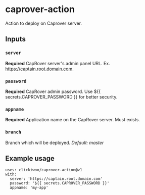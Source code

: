 # caprover-action
Action to deploy on Caprover server.


## Inputs

### `server`

**Required** CapRover server's admin panel URL. Ex. https://captain.root.domain.com.

### `password`

**Required** CapRover admin password. Use ${{ secrets.CAPROVER_PASSWORD }} for better security.

### `appname`

**Required** Application name on the CapRover server. Must exists.

### `branch`

Branch which will be deployed. *Default: master*


## Example usage
```
uses: clickiwoo/caprover-action@v1
with:
  server: 'https://captain.root.domain.com'
  password: '${{ secrets.CAPROVER_PASSWORD }}'
  appname: 'my-app'
```